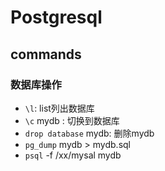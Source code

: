 # Postgresql
## commands
### 数据库操作
+ `\l`: list列出数据库
+ `\c` mydb : 切换到数据库
+ `drop database` mydb: 删除mydb
+ `pg_dump` mydb > mydb.sql
+ `psql` -f /xx/mysal mydb